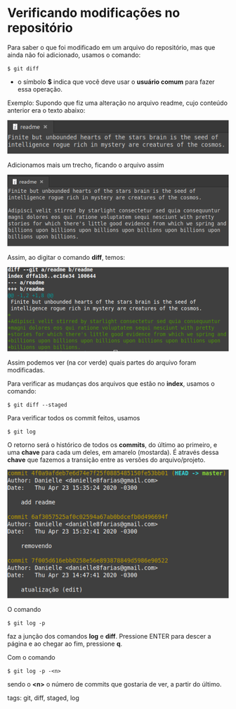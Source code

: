 # Verificando modificações no repositório

Para saber o que foi modificado em um arquivo do repositório, mas que ainda não foi adicionado, usamos o comando:

```
$ git diff
```

- o símbolo **$** indica que você deve usar o **usuário comum** para fazer essa operação.

Exemplo:
Supondo que fiz uma alteração no arquivo readme, cujo conteúdo anterior era o texto abaixo:

![texto 1](img/p0008-0.png)

Adicionamos mais um trecho, ficando o arquivo assim

![texto 2](img/p0008-1.png)

Assim, ao digitar o comando **diff**, temos:

![git diff](img/p0008-2.png)

Assim podemos ver (na cor verde) quais partes do arquivo foram modificadas.

Para verificar as mudanças dos arquivos que estão no **index**, usamos o comando:

```
$ git diff --staged
```

Para verificar todos os commit feitos, usamos

```
$ git log
```

O retorno será o histórico de todos os **commits**, do último ao primeiro, e uma **chave** para cada um deles, em amarelo (mostarda). É através dessa **chave** que fazemos a transição entre as versões do arquivo/projeto.

![git log](img/p0008-3.png)

O comando

```
$ git log -p
```

faz a junção dos comandos **log** e **diff**. Pressione ENTER para descer a página e ao chegar ao fim, pressione **q**.

Com o comando

```
$ git log -p -<n>
```

sendo o **\<n>** o número de commits que gostaria de ver, a partir do último.

tags: git, diff, staged, log
